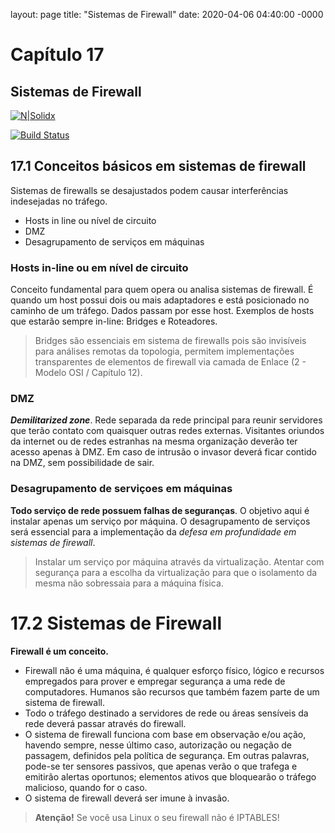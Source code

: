 layout: page
title: "Sistemas de Firewall"
date: 2020-04-06 04:40:00 -0000

# Capítulo 17
## Sistemas de Firewall
[![N|Solidx](https://cldup.com/dTxpPi9lDf.thumb.png)](https://google.com)

[![Build Status](https://travis-ci.org/joemccann/dillinger.svg?branch=master)](https://blog.evttenorio.com)

## 17.1 Conceitos básicos em sistemas de firewall
Sistemas de firewalls se desajustados podem causar interferências indesejadas no tráfego.

  - Hosts in line ou nível de circuito
  - DMZ
  - Desagrupamento de serviços em máquinas

### Hosts in-line ou em nível de circuito

Conceito fundamental para quem opera ou analisa sistemas de firewall. É quando um host possui dois ou mais adaptadores e está posicionado no caminho de um tráfego. Dados passam por esse host. Exemplos de hosts que estarão sempre in-line: Bridges e Roteadores.

> Bridges são essenciais em sistema de firewalls pois são invisíveis para análises remotas da topologia, permitem implementações transparentes de elementos de firewall via camada de Enlace (2 - Modelo OSI / Capítulo 12).

### DMZ

***Demilitarized zone***. Rede separada da rede principal para reunir servidores que terão contato com quaisquer outras redes externas. Visitantes oriundos da internet ou de redes estranhas na mesma organização deverão ter acesso apenas à DMZ.
Em caso de intrusão o invasor deverá ficar contido na DMZ, sem possibilidade de sair.

### Desagrupamento de serviçoes em máquinas

**Todo serviço de rede possuem falhas de seguranças**. O objetivo aqui é instalar apenas um serviço por máquina. O desagrupamento de serviços será essencial para a implementação da *defesa em profundidade em sistemas de firewall*. 

> Instalar um serviço por máquina através da virtualização. Atentar com segurança para a escolha da virtualização para que o isolamento da mesma não sobressaia para a máquina física.


# 17.2 Sistemas de Firewall
**Firewall é um conceito.** 

  - Firewall não é uma máquina, é qualquer esforço físico, lógico e recursos empregados para prover e empregar segurança a uma rede de computadores. Humanos são recursos que também fazem parte de um sistema de firewall.
  - Todo o tráfego destinado a servidores de rede ou áreas sensíveis da rede deverá passar através do firewall.
  - O sistema de firewall funciona com base em observação e/ou ação, havendo sempre, nesse último caso, autorização ou negação de passagem, definidos pela política de segurança. Em outras palavras, pode-se ter sensores passivos, que apenas verão o que trafega e emitirão alertas oportunos; elementos ativos que bloquearão o tráfego malicioso, quando for o caso.
  - O sistema de firewall deverá ser imune à invasão.
  
> **Atenção!** Se você usa Linux o seu firewall não é IPTABLES!
